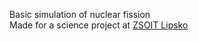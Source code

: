
Basic simulation of nuclear fission <br>
Made for a science project at <a href="http://www.zsoit-lipsko.pl/" target="_blank">ZSOIT Lipsko</a>